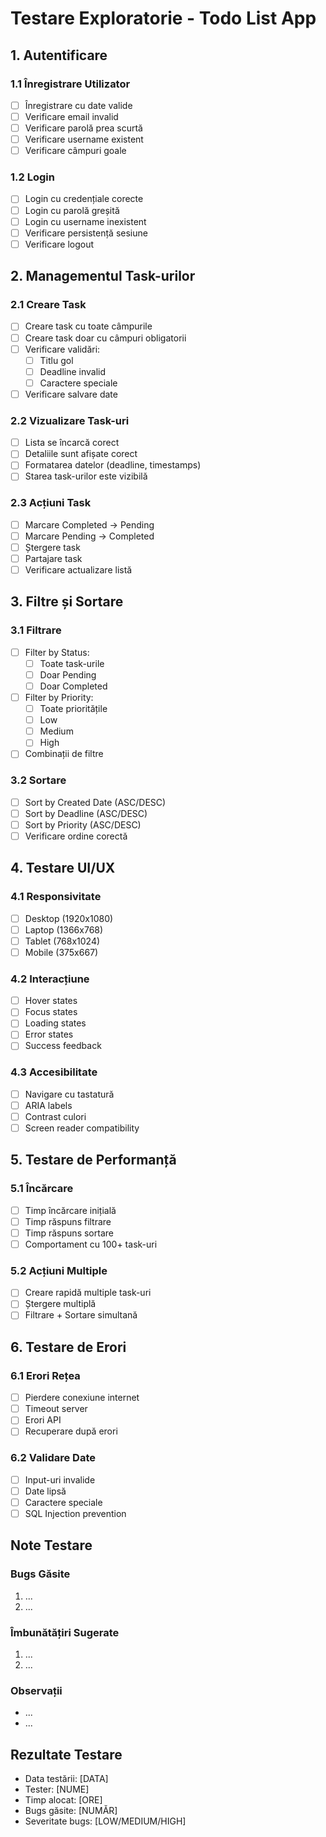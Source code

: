 # Testare Exploratorie - Todo List App

## 1. Autentificare

### 1.1 Înregistrare Utilizator
- [ ] Înregistrare cu date valide
- [ ] Verificare email invalid
- [ ] Verificare parolă prea scurtă
- [ ] Verificare username existent
- [ ] Verificare câmpuri goale

### 1.2 Login
- [ ] Login cu credențiale corecte
- [ ] Login cu parolă greșită
- [ ] Login cu username inexistent
- [ ] Verificare persistență sesiune
- [ ] Verificare logout

## 2. Managementul Task-urilor

### 2.1 Creare Task
- [ ] Creare task cu toate câmpurile
- [ ] Creare task doar cu câmpuri obligatorii
- [ ] Verificare validări:
  * [ ] Titlu gol
  * [ ] Deadline invalid
  * [ ] Caractere speciale
- [ ] Verificare salvare date

### 2.2 Vizualizare Task-uri
- [ ] Lista se încarcă corect
- [ ] Detaliile sunt afișate corect
- [ ] Formatarea datelor (deadline, timestamps)
- [ ] Starea task-urilor este vizibilă

### 2.3 Acțiuni Task
- [ ] Marcare Completed -> Pending
- [ ] Marcare Pending -> Completed
- [ ] Ștergere task
- [ ] Partajare task
- [ ] Verificare actualizare listă

## 3. Filtre și Sortare

### 3.1 Filtrare
- [ ] Filter by Status:
  * [ ] Toate task-urile
  * [ ] Doar Pending
  * [ ] Doar Completed
- [ ] Filter by Priority:
  * [ ] Toate prioritățile
  * [ ] Low
  * [ ] Medium
  * [ ] High
- [ ] Combinații de filtre

### 3.2 Sortare
- [ ] Sort by Created Date (ASC/DESC)
- [ ] Sort by Deadline (ASC/DESC)
- [ ] Sort by Priority (ASC/DESC)
- [ ] Verificare ordine corectă

## 4. Testare UI/UX

### 4.1 Responsivitate
- [ ] Desktop (1920x1080)
- [ ] Laptop (1366x768)
- [ ] Tablet (768x1024)
- [ ] Mobile (375x667)

### 4.2 Interacțiune
- [ ] Hover states
- [ ] Focus states
- [ ] Loading states
- [ ] Error states
- [ ] Success feedback

### 4.3 Accesibilitate
- [ ] Navigare cu tastatură
- [ ] ARIA labels
- [ ] Contrast culori
- [ ] Screen reader compatibility

## 5. Testare de Performanță

### 5.1 Încărcare
- [ ] Timp încărcare inițială
- [ ] Timp răspuns filtrare
- [ ] Timp răspuns sortare
- [ ] Comportament cu 100+ task-uri

### 5.2 Acțiuni Multiple
- [ ] Creare rapidă multiple task-uri
- [ ] Ștergere multiplă
- [ ] Filtrare + Sortare simultană

## 6. Testare de Erori

### 6.1 Erori Rețea
- [ ] Pierdere conexiune internet
- [ ] Timeout server
- [ ] Erori API
- [ ] Recuperare după erori

### 6.2 Validare Date
- [ ] Input-uri invalide
- [ ] Date lipsă
- [ ] Caractere speciale
- [ ] SQL Injection prevention

## Note Testare

### Bugs Găsite
1. ...
2. ...

### Îmbunătățiri Sugerate
1. ...
2. ...

### Observații
- ...
- ...

## Rezultate Testare
- Data testării: [DATA]
- Tester: [NUME]
- Timp alocat: [ORE]
- Bugs găsite: [NUMĂR]
- Severitate bugs: [LOW/MEDIUM/HIGH] 